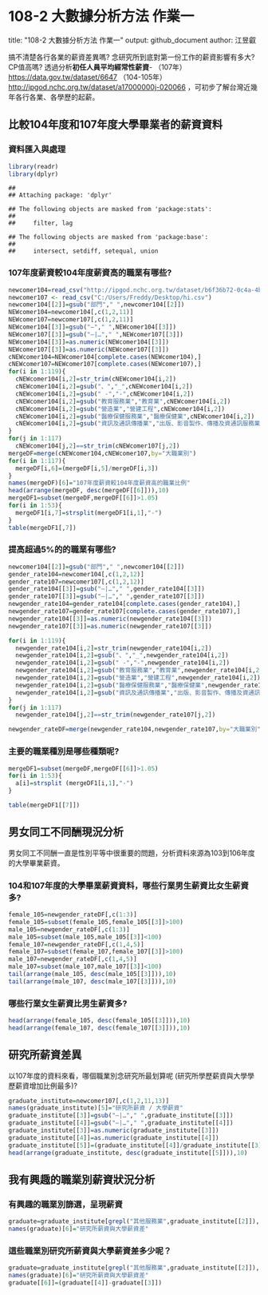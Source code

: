 108-2 大數據分析方法 作業一
================
title: "108-2 大數據分析方法 作業一"
output: github_document
author: 江昱叡

搞不清楚各行各業的薪資差異嗎? 念研究所到底對第一份工作的薪資影響有多大? CP值高嗎? 透過分析**初任人員平均經常性薪資**-
（107年）<https://data.gov.tw/dataset/6647>
（104-105年）<http://ipgod.nchc.org.tw/dataset/a17000000j-020066>
，可初步了解台灣近幾年各行各業、各學歷的起薪。

## 比較104年度和107年度大學畢業者的薪資資料

### 資料匯入與處理

``` r
library(readr)
library(dplyr)
```

    ## 
    ## Attaching package: 'dplyr'

    ## The following objects are masked from 'package:stats':
    ## 
    ##     filter, lag

    ## The following objects are masked from 'package:base':
    ## 
    ##     intersect, setdiff, setequal, union

### 107年度薪資較104年度薪資高的職業有哪些?

``` r
newcomer104=read_csv("http://ipgod.nchc.org.tw/dataset/b6f36b72-0c4a-4b60-9254-1904e180ddb1/resource/98d5094d-7481-44b5-876a-715a496f922c/download/a17000000j-020066-mah.csv")
newcomer107 <- read_csv("C:/Users/Freddy/Desktop/hi.csv")
newcomer104[[2]]=gsub("部門"," ",newcomer104[[2]])
NEWcomer104=newcomer104[,c(1,2,11)]
NEWcomer107=newcomer107[,c(1,2,11)]
NEWcomer104[[3]]=gsub("—"," ",NEWcomer104[[3]])
NEWcomer107[[3]]=gsub("—|…"," ",NEWcomer107[[3]])
NEWcomer104[[3]]=as.numeric(NEWcomer104[[3]])
NEWcomer107[[3]]=as.numeric(NEWcomer107[[3]])
cNEWcomer104=NEWcomer104[complete.cases(NEWcomer104),]
cNEWcomer107=NEWcomer107[complete.cases(NEWcomer107),]
for(i in 1:119){
  cNEWcomer104[i,2]=str_trim(cNEWcomer104[i,2])
  cNEWcomer104[i,2]=gsub("、","_",cNEWcomer104[i,2])
  cNEWcomer104[i,2]=gsub(" -","-",cNEWcomer104[i,2])
  cNEWcomer104[i,2]=gsub("教育服務業","教育業",cNEWcomer104[i,2])
  cNEWcomer104[i,2]=gsub("營造業","營建工程",cNEWcomer104[i,2])
  cNEWcomer104[i,2]=gsub("醫療保健服務業","醫療保健業",cNEWcomer104[i,2])
  cNEWcomer104[i,2]=gsub("資訊及通訊傳播業","出版、影音製作、傳播及資通訊服務業",cNEWcomer104[i,2])
}
for(j in 1:117)
  cNEWcomer104[j,2]==str_trim(cNEWcomer107[j,2])
mergeDF=merge(cNEWcomer104,cNEWcomer107,by="大職業別")
for(i in 1:117){
  mergeDF[i,6]=(mergeDF[i,5]/mergeDF[i,3])
}
names(mergeDF)[6]="107年度薪資較104年度薪資高的職業比例"
head(arrange(mergeDF, desc(mergeDF[[6]])),10)
mergeDF1=subset(mergeDF,mergeDF[[6]]>1.05)
for(i in 1:53){
  mergeDF1[i,7]=strsplit(mergeDF1[i,1],"-")
}
table(mergeDF1[,7])
```

### 提高超過5%的的職業有哪些?

``` r
newcomer104[[2]]=gsub("部門"," ",newcomer104[[2]])
gender_rate104=newcomer104[,c(1,2,12)]
gender_rate107=newcomer107[,c(1,2,12)]
gender_rate104[[3]]=gsub("—|…"," ",gender_rate104[[3]])
gender_rate107[[3]]=gsub("—|…"," ",gender_rate107[[3]])
newgender_rate104=gender_rate104[complete.cases(gender_rate104),]
newgender_rate107=gender_rate107[complete.cases(gender_rate107),]
newgender_rate104[[3]]=as.numeric(newgender_rate104[[3]])
newgender_rate107[[3]]=as.numeric(newgender_rate107[[3]])

for(i in 1:119){
  newgender_rate104[i,2]=str_trim(newgender_rate104[i,2])
  newgender_rate104[i,2]=gsub("、","_",newgender_rate104[i,2])
  newgender_rate104[i,2]=gsub(" -","-",newgender_rate104[i,2])
  newgender_rate104[i,2]=gsub("教育服務業","教育業",newgender_rate104[i,2])
  newgender_rate104[i,2]=gsub("營造業","營建工程",newgender_rate104[i,2])
  newgender_rate104[i,2]=gsub("醫療保健服務業","醫療保健業",newgender_rate104[i,2])
  newgender_rate104[i,2]=gsub("資訊及通訊傳播業","出版、影音製作、傳播及資通訊服務業",newgender_rate104[i,2])
}
for(j in 1:117)
  newgender_rate104[j,2]==str_trim(newgender_rate107[j,2])

newgender_rateDF=merge(newgender_rate104,newgender_rate107,by="大職業別")
```

### 主要的職業種別是哪些種類呢?

``` r
mergeDF1=subset(mergeDF,mergeDF[[6]]>1.05)
for(i in 1:53){
  a[i]=strsplit (mergeDF1[i,1],"-")
}

table(mergeDF1[[7]])
```

## 男女同工不同酬現況分析

男女同工不同酬一直是性別平等中很重要的問題，分析資料來源為103到106年度的大學畢業薪資。

### 104和107年度的大學畢業薪資資料，哪些行業男生薪資比女生薪資多?

``` r
female_105=newgender_rateDF[,c(1:3)]
female_105=subset(female_105,female_105[[3]]>100)
male_105=newgender_rateDF[,c(1:3)]
male_105=subset(male_105,male_105[[3]]<100)
female_107=newgender_rateDF[,c(1,4,5)]
female_107=subset(female_107,female_107[[3]]>100)
male_107=newgender_rateDF[,c(1,4,5)]
male_107=subset(male_107,male_107[[3]]<100)
tail(arrange(male_105, desc(male_105[[3]])),10)
tail(arrange(male_107, desc(male_107[[3]])),10)
```

### 哪些行業女生薪資比男生薪資多?

``` r
head(arrange(female_105, desc(female_105[[3]])),10)
head(arrange(female_107, desc(female_107[[3]])),10)
```

## 研究所薪資差異

以107年度的資料來看，哪個職業別念研究所最划算呢 (研究所學歷薪資與大學學歷薪資增加比例最多)?

``` r
graduate_institute=newcomer107[,c(1,2,11,13)]
names(graduate_institute)[5]="研究所薪資 / 大學薪資"
graduate_institute[[3]]=gsub("—|…"," ",graduate_institute[[3]])
graduate_institute[[4]]=gsub("—|…"," ",graduate_institute[[4]])
graduate_institute[[3]]=as.numeric(graduate_institute[[3]])
graduate_institute[[4]]=as.numeric(graduate_institute[[4]])
graduate_institute[[5]]=(graduate_institute[[4]]/graduate_institute[[3]])
head(arrange(graduate_institute, desc(graduate_institute[[5]])),10)
```

## 我有興趣的職業別薪資狀況分析

### 有興趣的職業別篩選，呈現薪資

``` r
graduate=graduate_institute[grepl("其他服務業",graduate_institute[[2]]),]
names(graduate)[6]="研究所薪資與大學薪資差"
```

### 這些職業別研究所薪資與大學薪資差多少呢？

``` r
graduate=graduate_institute[grepl("其他服務業",graduate_institute[[2]]),]
names(graduate)[6]="研究所薪資與大學薪資差"
graduate[[6]]=(graduate[[4]]-graduate[[3]])
```
